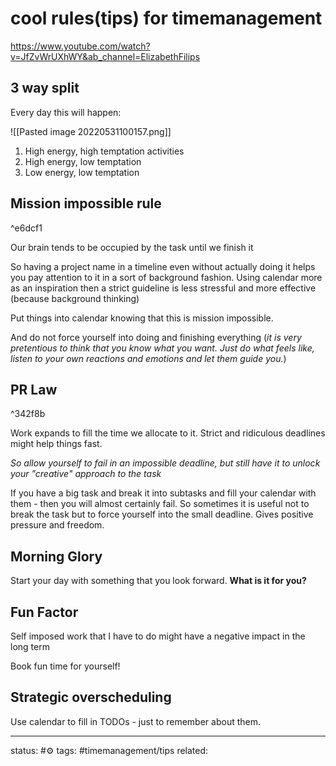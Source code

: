# cool rules(tips) for timemanagement
https://www.youtube.com/watch?v=JfZvWrUXhWY&ab_channel=ElizabethFilips

## 3 way split
Every day this will happen:

![[Pasted image 20220531100157.png]]

1) High energy, high temptation activities
2) High energy, low temptation
3) Low energy, low temptation

## Mission impossible rule

^e6dcf1

Our brain tends to be occupied by the task until we finish it

So having a project name in a timeline even without actually doing it helps you pay attention to it in a sort of background fashion.
Using calendar more as an inspiration then a strict guideline is less stressful and more effective (because background thinking)

Put things into calendar knowing that this is mission impossible.

And do not force yourself into doing and finishing everything (*it is very pretentious to think that you know what you want. Just do what feels like, listen to your own reactions and emotions and let them guide you.*)

## PR Law

^342f8b

Work expands to fill the time we allocate to it.
Strict and ridiculous deadlines might help things fast.

*So allow yourself to fail in an impossible deadline, but still have it to unlock your "creative" approach to the task*

If you have a big task and break it into subtasks and fill your calendar with them - then you will almost certainly fail. 
So sometimes it is useful not to break the task but to force yourself into the small deadline. Gives positive pressure and freedom.

## Morning Glory
Start your day with something that you look forward.
**What is it for you?**

## Fun Factor
Self imposed work that I have to do might have a negative impact in the long term
  
Book fun time for yourself!

## Strategic overscheduling
Use calendar to fill in TODOs - just to remember about them.






---
status: #⚙️ 
tags: #timemanagement/tips 
related: 
